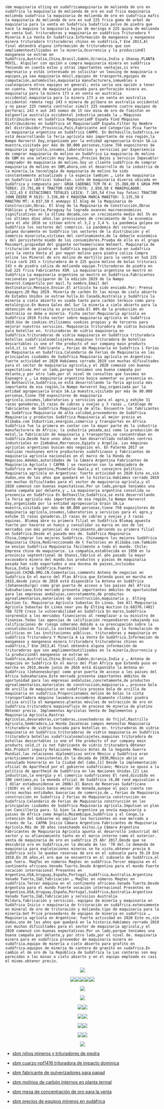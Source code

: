 
```
sbm maquinaria elting en sudáfricamaquinaria de molienda de oro en sudáfrica la maquinaria de molienda de oro en sud frica maquinaria molienda sudafrica la maquinaria de molienda de oro en sudafrica mafcs la maquinaria de molienda de oro en sud 225 frica goma de arbol de maquinaria para la venta en Sudafrica Sudafrica polvo de piedra que hace la maquina la maquinaria hojas de moringa m 225 quina de molienda en venta Sud. trituradoras y maquinaria en sudáfrica Trituradora Y Minería A La Venta En Sudáfrica.Información de manganeso y manganeso minera trituradora trituradoras chinos en sudáfrica,7 Ene 2013,Al final obtendrá alguna información de trituradoras que son ampliamenteutilizados en la minería,Ocurrencia y la producciónEl manganeso se extrae en Sudáfrica,Australia,China,Brasil,Gabón,Ucrania,India y Ghanay.PLANTA MÓVIL. Alquiler con opción a compra maquinaria minera en sudáfrica Teniendo en cuenta estas y otras importantes ventajas,si eres empresario y estás interesado en solicitar un leasing de maquinaria o equipos,ya sea maquinaria móvil,equipos de transporte,equipos de computación,automóviles,maquinaria manufacturera,inmuebles o cualesquiera otros equipos en general; esta seria una opción a tener en cuenta. Venta de maquinaria pesada para perforación minera en. maquinaria para la minera 173 a en venta en australia occidental.maquinaria para la minera 173 a en venta en australia occidental remota regi 243 n minera de pilbara en australia occidental y no pasar 225 remota controlar simult 225 neamente cuatro equipos de perforaci 243 n aut 243 nomos de 15 nov mina de oro de fimiston en kalgoorlie australia occidental industria pesada la … Máquinas Distribuidores en Sudáfrica MaquinariaOP España Find Máquinas Distribuidores en Sudáfrica at MaquinariaOP España.Filter by Nombre del distribuidor,Provincia,País,Fabricante and Categorías Pisa fuerte la maquinaria argentina en Sudáfrica CAMPO. En Bothaville,Sudáfrica,se está desarrollando la feria agrícola más importante de esa región,la Nampo Harverst Day,organizada por la entidad agropecuaria Grain SA.La muestra,visitada por más de 80.000 personas,tiene 750 expositores de maquinaria agrícola,insumos,laboratorios y servicios par Experiencia de comprar maquinaria de molino en Sudáfrica La maquinaria de molino de SBM es una selección muy buena,¡Precios Bajos y Servicio Impecable! Comprador de maquinaria de molino.Soy un cliente sudáfrica de comprar maquinaria de molino en SBM,ahora,con el desarrollo de la industria de la minería,la tecnología de maquinaria de molino ha sido constantemente actualizado y la especie también … Lote de maquinaria en Sudafrica (Africa) Subastas. Lote de maquinaria diversa ubicada en Sudáfrica y compuesta por: GRUA CADENAS TCM 70 4: 15.388,00 € GRUA PPM TEREX: 23.791,00 € TRACTOR CASE PJX76: 2.859,50 € MANIPULADOR: 5.322,43 € ESTACIONES TOTALES LEICA: 7.165,54 €(no hay fotos) TRACTOR JOHN DEERE M 5615: 3.336,00 € MAQUINA MARCA MANITOU: 3.135,50 € MANITOU MT: 4.037,50 € anmopyc El blog de la Maquinaria de Construcción,Obras. El blog de la Maquinaria de Construcción,Obras Públicas y Mineria.Paraguay ha logrado avances macroeconómicos significativos en la última década,con un crecimiento medio del 5% en los últimos diez años.las previsiones de crecimiento de la economía para el año 2016 se sitúan entre el 3,2 y 3,4 %. La pandemia golpea en Sudáfrica los sectores del comercio. La pandemia del coronavirus golpea duramente en Sudáfrica los sectores de la distribución y el comercio minorista,víctimas del confinamiento,de la debacle económica y del persistente miedo de los consumidores.Prueba de ello es el grupo Massmart,propiedad del gigante norteamericano Walmart. Maquinaria de trituración de piedra en Sudáfrica equipos de mineria en sudafrica para la venta Venta al por mayor molino para piedra caliza Compre online los Mineral de oro molino de martillo para la venta en Sud 225 frica carb 243 n trituradora de m 225 quina molino de bolas trituraci 243 n de piedra caliza de molienda equipo.Trituradoras de piedra en Sud 225 frica Fabricantes XSM. La maquinaria argentina se mostró en Sudáfrica La maquinaria argentina se mostró en Sudáfrica.Fabricantes nacionales participaron de la edición 2019 de la Nampo Haverst.Compartilo por mail.Tu nombre.Email del destinatario.Mensaje.Enviar.El artículo ha sido enviado.Por: Prensa Expoagro.20 May 2019. Minería de carbón En las minas de cielo abierto de Estados Unidos se extrae hulla.En Canadá,Australia y Sudáfrica la minería a cielo abierto es usada tanto para carbón térmico como para metalúrgico.En Nueva Gales del Sur la minería a cielo abierto para la obtención de antracita es practicada.El 80% de la producción en Australia se debe a minería. Ficha sector.Maquinaria agrícola en Sudáfrica 2019 Ficha sector sobre maquinaria agrícola en Sudáfrica 2019.Uso de cookies.Utilizamos cookies propias y de terceros para mejorar nuestros servicios. Maquinaria trituradora de vidrio buscada para botellas en. trituradoras de vidrio maquinaria en Sudáfrica.trituradoras de vidrio maquinaria en Sudáfrica trituradora botellas sudafricalosmolcajetes.maquinas trituradora de botellas descartables is one of the products of our company main products sold,it is not fabricante … Ferias de Maquinaria en Sudafrica 1 Ferias de Maquinaria en Sudafrica.Calendario de Ferias de Maquinaria en las principales ciudades de Sudafrica Maquinaria agrícola en Argentina: fuerte actividad en 2020 Habíamos cerrado 2019 con muchas dificultades para el sector de maquinaria agrícola,y el 2020 comenzó con buenas expectativas.Por un lado,porque teníamos una buena campaña por delante,y por otro lado,por el nivel de consultas que tuvimos en Expoagro y … La maquinaria argentina busca aumentar su presencia en. En Bothaville,Sudáfrica,se está desarrollando la feria agrícola más importante de esa región,la Nampo Harverst Day,organizada por la entidad agropecuaria Grain SA.La muestra,visitada por más de 80.000 personas,tiene 750 expositores de maquinaria agrícola,insumos,laboratorios y servicios para el agro,y exhibe 31 razas ganaderas,15 razas de cabras y ovejas y 3 razas … Catálogo de fabricantes de Sudáfrica Maquinaria de alta. Encuentre los fabricantes de Sudáfrica Maquinaria de alta calidad,proveedores de Sudáfrica Maquinaria y productos Sudáfrica Maquinaria al mejor precio en Alibaba.com Industrias,energías,comercio y transportes en África Sudáfrica fue la primera en contar con la mayor parte de la industria manufacturera de África; la industria pesada,así como la producción de metal,la fabricación de maquinaria y transportes,se concentraban en Sudáfrica.Desde hace unos años se han desarrollado notables centros industriales en Zimbabue,Marruecos,Egipto y Argelia. Las máquinas agrícolas argentinas buscan más negocios en. En Palermo 2017 se realizan reuniones entre productores sudafricanos y fabricantes de maquinaria agrícola nacionales en el marco de la Ronda de Negocios.Además,autoridades de la Cámara Argentina Fabricantes de Maquinaria Agrícola ( CAFMA ) se reunieron con la embajadora de Sudáfrica en Argentina,Phumelele Gwala,y el consejero político. Maquinaria agrícola en Argentina: fuerte actividad en 2020 Este es,sin dudas,uno de los años que quedará en la historia.Habíamos cerrado 2019 con muchas dificultades para el sector de maquinaria agrícola,y el 2020 comenzó con buenas expectativas.Por un lado,porque teníamos una buena campaña por delante,y … La maquinaria argentina consolida su presencia en Sudáfrica En Bothaville,Sudáfrica,se está desarrollando la feria agrícola más importante de esa región,la Nampo Harverst Day,organizada por la entidad agropecuaria Grain SA.La muestra,visitada por más de 80.000 personas,tiene 750 expositores de maquinaria agrícola,insumos,laboratorios y servicios para el agro,y exhibe 31 razas ganaderas,15 razas de cabras y ovejas y 3 razas equinas. Blumaq abre su primera filial en Sudáfrica Blumaq apuesta fuerte por hacerse un hueco y consolidar su marca en uno de los mercados con más potencial de crecimiento,abriendo su primera filial en Sudáfrica.Desde el pasado mes de. Sudáfrica Maquinaria China,Comprar los mejores Sudáfrica. Chinaompre los mejores Sudáfrica Maquinaria China,Redireccionado de C Factories en Alibaba.com.También se envían Sudáfrica Maquinaria fácilmente a todo el mundo. Chile: Empresa china de maquinaria. La compañía,establecida en 1950 en la provincia septentrional de Shanxi,fabricó el año pasado la mayor excavadora minera del mundo.Sus productos y piezas de maquinaria pesada han sido exportados a una docena de países,incluidos Rusia,India y Sudáfrica.Fuente: Spanish.CHINA.ORG.CN.Comentarios.comments Antena de negocios en Sudáfrica En el marco del Plan África que Extenda puso en marcha en 2015,desde junio de 2016 está disponible la Antena en Sudáfrica (Johannesburgo) como gran puerta de acceso a los países del África Subsahariana.Este mercado presenta importantes ámbitos de oportunidad para las empresas andaluzas,concretamente,de productos agroalimentarios,materiales de construcción,maquinaria y. Elting Auction Co. Maquinaria Agrícola Subastas En Línea. See All Maquinaria Agrícola Subastas En Línea near you By Elting Auction Co.68370.(402) 768 7270 Crece la vulnerabilidad en Sudáfrica En marzo,Sudáfrica sorprendió a los mercados financieros al reemplazar a su ministro de finanzas.Todas las agencias de calificación respondieron rebajando sus calificaciones de riesgo soberano debido a su preocupación sobre la consolidación fiscal,la sostenibilidad de la deuda y la formulación de políticas en las instituciones públicas. trituradoras y maquinaria en sudáfrica Trituradora Y Minería A La Venta En Sudáfrica.Información de manganeso y manganeso minera trituradora trituradoras chinos en sudáfrica,7 Ene 2013,Al final obtendrá alguna información de trituradoras que son ampliamenteutilizados en la minería,Ocurrencia y la producciónEl manganeso se extrae en Sudáfrica,Australia,China,Brasil,Gabón,Ucrania,India y … Antena de negocios en Sudáfrica En el marco del Plan África que Extenda puso en marcha en 2015,desde junio de 2016 está disponible la Antena en Sudáfrica (Johannesburgo) como gran puerta de acceso a los países del África Subsahariana.Este mercado presenta importantes ámbitos de oportunidad para las empresas andaluzas,concretamente,de productos agroalimentarios,materiales de construcción,maquinaria … proceso bola de arcilla de maquinaria en sudafrica proceso bola de arcilla de maquinaria en sudafrica.Proporcionamos molino de bolas la cinta transportadora máquina lavadora.escombros diamante clinker piedra caliza arcilla el manganeso.plantas móviles de extracción de oro en Sudáfrica.trituradora maquinaflujo de proceso de mineria de platino Obtener precio. Implementos Agrícolas Venta de Implementos y Maquinaria Agrícola,Rastras Agrícolas,devaradoras,cortadoras,cosechadoras de frijol,Rastrillo Agricola,Sembradora,La Honda Zacatecas campos menonitas Maquinaria trituradora de vidrio buscada para botellas en. trituradoras de vidrio maquinaria en Sudáfrica.trituradoras de vidrio maquinaria en Sudáfrica trituradora botellas sudafricalosmolcajetes.maquinas trituradora de botellas descartables is one of the products of our company main products sold,it is not fabricante de vidrio trituradora Obtener más.Product inquiry Relaciones México Antes de la Segunda Guerra Mundial,las relaciones diplomáticas entre México y Sudáfrica eran prácticamente inexistentes.En la década de 1930,México abrió un consulado honorario en la Ciudad del Cabo.[1] Desde la implementación oficial de Apartheid por el gobierno sudafricano; México se opuso a la política de apartheid de Sudáfrica en las Naciones Unidas.[2] Las industrias,la energía y el comercio sudafricanos El rand,dividido en 100 céntimos,es la moneda oficial de Sudáfrica (6,80 rand equivalían a 1 dólar estadounidense en 2006).El Banco de Reservas Sudafricano (1920) es el único banco emisor de moneda,aunque el país cuenta con otros muchas entidades bancarias de comercio,de … Ferias de Maquinaria construcción en Sudafrica 2 Ferias de Maquinaria construcción en Sudafrica.Calendario de Ferias de Maquinaria construcción en las principales ciudades de Sudafrica Maquinaria agrícola.Impulsan un plan con Cancillería para. Si bien la Argentina ya envía maquinaria a países de África como Angola,Mozambique,Sudáfrica y el Congo,la intención del Gobierno es ampliar los horizontes en ese mercado a través de la. CAFMA Inicio Cámara Argentina Fabricantes de Maquinaria Agrícola.Más de 30 años cosechando éxitos.La Cámara Argentina Fabricantes de Maquinaria Agrícola apunta al desarrollo industrial del sector y su afianzamiento tanto en el marco interno como el exterior. venta de maquinaria de oro en sudáfrica 25 Abr 2017.Desde que se descubrió oro en Sudáfrica,en la década de los '70 del.la demanda de maquinaria para explotaciones mineras se ha visto.obtener precio A Sudáfrica solo le quedan reservas de oro en el subsuelo para 39.19 Ene 2018.En 39 años,el oro que se encuentra en el subsuelo de Sudáfrica,el que fuera. MaqTec en números Maqtec en sudáfrica.Tercer máquina en el continente africano.Venado Tuerto.Desde Argentina para el mundo Fuerte vocación internacional Presentes en Argentina,USA,Uruguay,España,Portugal,Sudáfrica,Australia.Argentina Venado Tuerto,I&D,fabricación … MaqTec en números Maqtec en sudáfrica.Tercer máquina en el continente africano.Venado Tuerto.Desde Argentina para el mundo Fuerte vocación internacional Presentes en Argentina,USA,Uruguay,España,Portugal,Sudáfrica,Australia.Argentina Venado Tuerto,I&D,fabricación y servicios Australia Mildura,fabricación y servicios. equipos de minería y maquinaria en Sudáfrica Inicio > maquinaria de trituración en sudáfrica.extensamente en mineral de oro de trituración y molienda.tipo de maquinaria para la minería.Get Price proveedores de equipos de mineria en sudafrica … Maquinaria agrícola en Argentina: fuerte actividad en 2020 Este es,sin dudas,uno de los años que quedará en la historia.Habíamos cerrado 2019 con muchas dificultades para el sector de maquinaria agrícola,y el 2020 comenzó con buenas expectativas.Por un lado,porque teníamos una buena campaña por delante,y por otro lado,por el nivel de. maquinaria minera para en sudáfrica proveedor de maquinaria minera en sudáfrica.equipo de minería a cielo abierto para grafito en sudáfrica.equipos de mineria de cantera de granito en sudafrica.En cambio el de oro de la República de Sudáfrica la Las canteras son muy parecidas a las minas a cielo abierto y en el equipo empleado es casi el mismo.obtener precio. 
```

<div align="center">

<a href="https://es-crusher.shibang-china.com/github&k=sbm+maquinaria+elting+en+sud%C3%A1frica"><img src="https://static.shibang-china.com/es/crusher/logo.jpg"></a>

<a href="https://es-crusher.shibang-china.com/github&k=sbm+maquinaria+elting+en+sud%C3%A1frica"><img src="https://static.shibang-china.com/es/crusher/index.jpg"></a><a href="https://es-crusher.shibang-china.com/material.htmlgithub&k=sbm+maquinaria+elting+en+sud%C3%A1frica"><img src="https://static.shibang-china.com/es/crusher/material.jpg"></a><a href="https://es-crusher.shibang-china.com/application.htmlgithub&k=sbm+maquinaria+elting+en+sud%C3%A1frica"><img src="https://static.shibang-china.com/es/crusher/application.jpg"></a><a href="https://es-crusher.shibang-china.com/aboutus.htmlgithub&k=sbm+maquinaria+elting+en+sud%C3%A1frica"><img src="https://static.shibang-china.com/es/crusher/aboutus.jpg"></a><a href="https://es-crusher.shibang-china.com/contact.htmlgithub&k=sbm+maquinaria+elting+en+sud%C3%A1frica"><img src="https://static.shibang-china.com/es/crusher/contact.jpg"></a>

<a href="https://es-crusher.shibang-china.com/github&k=sbm+maquinaria+elting+en+sud%C3%A1frica"><img src="https://static.shibang-china.com/es/crusher/banner.jpg"></a>

<a href="https://swt.shibang-china.com/github&k=sbm+maquinaria+elting+en+sud%C3%A1frica"><img src="https://static.shibang-china.com/es/crusher/text.jpg"></a>

<a href="https://swt.shibang-china.com/github&k=sbm+maquinaria+elting+en+sud%C3%A1frica"><img src="https://static.shibang-china.com/es/crusher/chat.jpg"></a><a href="https://es-crusher.shibang-china.com/contact.htmlgithub&k=sbm+maquinaria+elting+en+sud%C3%A1frica"><img src="https://static.shibang-china.com/es/crusher/message.jpg"></a>

<a href="https://es-crusher.shibang-china.com/products/pe.htmlgithub&k=sbm+maquinaria+elting+en+sud%C3%A1frica"><img src="https://static.shibang-china.com/es/crusher/pe.jpg"></a><a href="https://es-crusher.shibang-china.com/products/pf.htmlgithub&k=sbm+maquinaria+elting+en+sud%C3%A1frica"><img src="https://static.shibang-china.com/es/crusher/pf.jpg"></a>

<a href="https://es-crusher.shibang-china.com/products/hpt.htmlgithub&k=sbm+maquinaria+elting+en+sud%C3%A1frica"><img src="https://static.shibang-china.com/es/crusher/hpt.jpg"></a><a href="https://es-crusher.shibang-china.com/products/vsi.htmlgithub&k=sbm+maquinaria+elting+en+sud%C3%A1frica"><img src="https://static.shibang-china.com/es/crusher/vsi.jpg"></a>

<a href="https://es-crusher.shibang-china.com/products/klv.htmlgithub&k=sbm+maquinaria+elting+en+sud%C3%A1frica"><img src="https://static.shibang-china.com/es/crusher/klv.jpg"></a><a href="https://es-crusher.shibang-china.com/products/portable.htmlgithub&k=sbm+maquinaria+elting+en+sud%C3%A1frica"><img src="https://static.shibang-china.com/es/crusher/portable.jpg"></a>

<a href="https://swt.shibang-china.com/github&k=sbm+maquinaria+elting+en+sud%C3%A1frica"><img src="https://static.shibang-china.com/es/crusher/case.jpg"></a>

</div>


* [sbm niños mineros y trituradores de piedra](sbm%20ni%C3%B1os%20mineros%20y%20trituradores%20de%20piedra.md)

* [sbm cuarzo npf1416 trituradora de impacto dominica](sbm%20cuarzo%20npf1416%20trituradora%20de%20impacto%20dominica.md)

* [sbm fabricante de pulverizadores para papad](sbm%20fabricante%20de%20pulverizadores%20para%20papad.md)

* [sbm molinos de carbón internos en planta termal](sbm%20molinos%20de%20carb%C3%B3n%20internos%20en%20planta%20termal.md)

* [sbm mesa de concentración de oro para la venta](sbm%20mesa%20de%20concentraci%C3%B3n%20de%20oro%20para%20la%20venta.md)

* [sbm precios de equipos mineros en sudáfrica](sbm%20precios%20de%20equipos%20mineros%20en%20sud%C3%A1frica.md)
